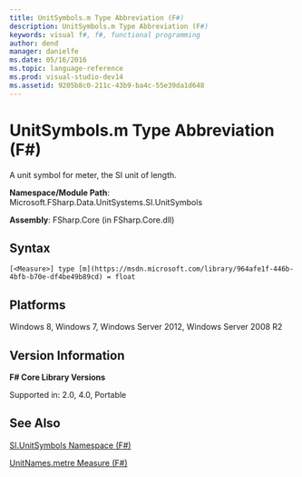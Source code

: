 ```yaml
---
title: UnitSymbols.m Type Abbreviation (F#)
description: UnitSymbols.m Type Abbreviation (F#)
keywords: visual f#, f#, functional programming
author: dend
manager: danielfe
ms.date: 05/16/2016
ms.topic: language-reference
ms.prod: visual-studio-dev14
ms.assetid: 9205b8c0-211c-43b9-ba4c-55e39da1d648 
---
```


# UnitSymbols.m Type Abbreviation (F#)

A unit symbol for meter, the SI unit of length.

**Namespace/Module Path**: Microsoft.FSharp.Data.UnitSystems.SI.UnitSymbols

**Assembly**: FSharp.Core (in FSharp.Core.dll)


## Syntax

```
[<Measure>] type [m](https://msdn.microsoft.com/library/964afe1f-446b-4bfb-b70e-df4be49b89cd) = float
```

## Platforms
Windows 8, Windows 7, Windows Server 2012, Windows Server 2008 R2


## Version Information
**F# Core Library Versions**

Supported in: 2.0, 4.0, Portable




## See Also
[SI.UnitSymbols Namespace &#40;F&#35;&#41;](SI.UnitSymbols-Namespace-%5BFSharp%5D.md)

[UnitNames.metre Measure &#40;F&#35;&#41;](UnitNames.metre-Measure-%5BFSharp%5D.md)

